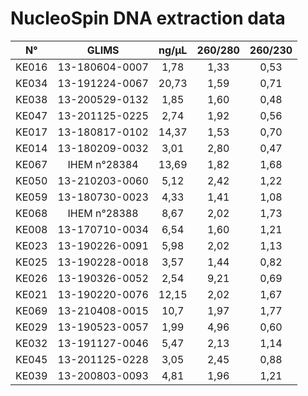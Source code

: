 # NucleoSpin DNA extraction data



|  N°   |     GLIMS      | ng/µL | 260/280 | 260/230 |
| :---: | :------------: | :---: | :-----: | :-----: |
| KE016 | 13-180604-0007 | 1,78  |  1,33   |  0,53   |
| KE034 | 13-191224-0067 | 20,73 |  1,59   |  0,71   |
| KE038 | 13-200529-0132 | 1,85  |  1,60   |  0,48   |
| KE047 | 13-201125-0225 | 2,74  |  1,92   |  0,56   |
| KE017 | 13-180817-0102 | 14,37 |  1,53   |  0,70   |
| KE014 | 13-180209-0032 | 3,01  |  2,80   |  0,47   |
| KE067 |  IHEM n°28384  | 13,69 |  1,82   |  1,68   |
| KE050 | 13-210203-0060 | 5,12  |  2,42   |  1,22   |
| KE059 | 13-180730-0023 | 4,33  |  1,41   |  1,08   |
| KE068 |  IHEM n°28388  | 8,67  |  2,02   |  1,73   |
| KE008 | 13-170710-0034 | 6,54  |  1,60   |  1,21   |
| KE023 | 13-190226-0091 | 5,98  |  2,02   |  1,13   |
| KE025 | 13-190228-0018 | 3,57  |  1,44   |  0,82   |
| KE026 | 13-190326-0052 | 2,54  |  9,21   |  0,69   |
| KE021 | 13-190220-0076 | 12,15 |  2,02   |  1,67   |
| KE069 | 13-210408-0015 | 10,7  |  1,97   |  1,77   |
| KE029 | 13-190523-0057 | 1,99  |  4,96   |  0,60   |
| KE032 | 13-191127-0046 | 5,47  |  2,13   |  1,14   |
| KE045 | 13-201125-0228 | 3,05  |  2,45   |  0,88   |
| KE039 | 13-200803-0093 | 4,81  |  1,96   |  1,21   |

